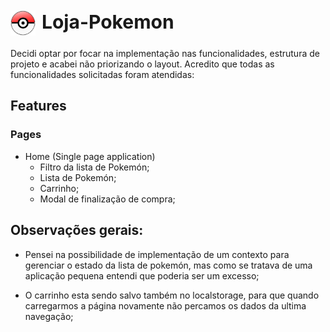<h1 style="display: flex; align-items: cente; gap: 10px; font-size: 30px">
    <img src="./public/pokemon-icon.png" style="width: 40px">
    Loja-Pokemon
</h1>

Decidi optar por focar na implementação nas funcionalidades, estrutura de projeto e acabei não priorizando o layout. Acredito que todas as funcionalidades solicitadas foram atendidas:

## Features

### Pages

- Home (Single page application)
  - Filtro da lista de Pokemón;
  - Lista de Pokemón;
  - Carrinho;
  - Modal de finalização de compra;

## Observações gerais:

- Pensei na possibilidade de implementação de um contexto para gerenciar o estado da lista de pokemón, mas como se tratava de uma aplicação pequena entendi que poderia ser um excesso;

- O carrinho esta sendo salvo também no localstorage, para que quando carregarmos a página novamente não percamos os dados da ultima navegação;
